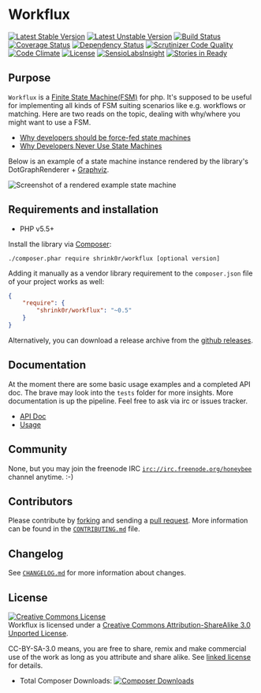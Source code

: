 # Workflux

[![Latest Stable Version](https://poser.pugx.org/shrink0r/workflux/version.png)](https://packagist.org/packages/shrink0r/workflux)
[![Latest Unstable Version](https://poser.pugx.org/shrink0r/workflux/v/unstable.png)](https://packagist.org/packages/shrink0r/workflux)
[![Build Status](https://secure.travis-ci.org/shrink0r/workflux.png)](http://travis-ci.org/shrink0r/workflux)
[![Coverage Status](https://coveralls.io/repos/shrink0r/workflux/badge.png?branch=master)](https://coveralls.io/r/shrink0r/workflux?branch=master)
[![Dependency Status](https://www.versioneye.com/user/projects/542da521fc3f5ca427000299/badge.svg?style=flat)](https://www.versioneye.com/user/projects/542da521fc3f5ca427000299)
[![Scrutinizer Code Quality](https://scrutinizer-ci.com/g/shrink0r/workflux/badges/quality-score.png?b=master)](https://scrutinizer-ci.com/g/shrink0r/workflux/?branch=master)
[![Code Climate](https://codeclimate.com/github/shrink0r/workflux/badges/gpa.svg)](https://codeclimate.com/github/shrink0r/workflux)
[![License](https://poser.pugx.org/shrink0r/workflux/license.svg)](http://creativecommons.org/licenses/by-sa/3.0/deed.en_US)
[![SensioLabsInsight](https://insight.sensiolabs.com/projects/c9d87c4a-f2f6-4f10-847e-8a9162d306d9/mini.png)](https://insight.sensiolabs.com/projects/c9d87c4a-f2f6-4f10-847e-8a9162d306d9)
[![Stories in Ready](https://badge.waffle.io/shrink0r/workflux.png?label=ready&title=Issues%20Open)](https://waffle.io/shrink0r/workflux)

## Purpose

`Workflux` is a [Finite State Machine(FSM)](http://en.wikipedia.org/wiki/Finite-state_machine) for php.
It's supposed to be useful for implementing all kinds of FSM suiting scenarios like e.g. workflows or matching.
Here are two reads on the topic, dealing with why/where you might want to use a FSM.

* [Why developers should be force-fed state machines](http://www.shopify.com/technology/3383012-why-developers-should-be-force-fed-state-machines)
* [Why Developers Never Use State Machines](http://www.skorks.com/2011/09/why-developers-never-use-state-machines/)

Below is an example of a state machine instance rendered by the library's DotGraphRenderer + [Graphviz](http://www.graphviz.org).

![Screenshot of a rendered example state machine](https://raw.githubusercontent.com/shrink0r/workflux/master/docs/state_machine.png)

## Requirements and installation

- PHP v5.5+

Install the library via [Composer](http://getcomposer.org/):

```./composer.phar require shrink0r/workflux [optional version]```

Adding it manually as a vendor library requirement to the `composer.json` file
of your project works as well:

```json
{
    "require": {
        "shrink0r/workflux": "~0.5"
    }
}
```

Alternatively, you can download a release archive from the [github releases](releases).

## Documentation

At the moment there are some basic usage examples and a completed API doc.
The brave may look into the `tests` folder for more insights. More documentation is up the pipeline.
Feel free to ask via irc or issues tracker.

* [API Doc](http://shrink0r.github.io/workflux/api/index.html)
* [Usage](https://github.com/shrink0r/workflux/blob/master/docs/usage.md)

## Community

None, but you may join the freenode IRC
[`irc://irc.freenode.org/honeybee`](irc://irc.freenode.org/honeybee) channel anytime. :-)

## Contributors

Please contribute by [forking](http://help.github.com/forking/) and sending a
[pull request](http://help.github.com/pull-requests/). More information can be
found in the [`CONTRIBUTING.md`](CONTRIBUTING.md) file.

## Changelog

See [`CHANGELOG.md`](CHANGELOG.md) for more information about changes.

## License

<a rel="license"
href="http://creativecommons.org/licenses/by-sa/3.0/deed.en_US"><img
alt="Creative Commons License" style="border-width:0"
src="http://i.creativecommons.org/l/by-sa/3.0/88x31.png" /></a><br /><span
xmlns:dct="http://purl.org/dc/terms/" property="dct:title">Workflux</span>
is licensed under a <a rel="license" href="http://creativecommons.org/licenses/by-sa/3.0/deed.en_US">Creative Commons Attribution-ShareAlike 3.0 Unported License</a>.

CC-BY-SA-3.0 means, you are free to share, remix and make commercial use of the
work as long as you attribute and share alike. See [linked license](LICENSE.md) for details.

* Total Composer Downloads: [![Composer
  Downloads](https://poser.pugx.org/shrink0r/workflux/d/total.png)](https://packagist.org/packages/shrink0r/workflux)
